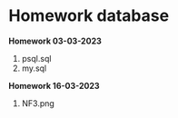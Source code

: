 # Homework database

**Homework 03-03-2023**

1. psql.sql
2. my.sql

**Homework 16-03-2023**

1. NF3.png
